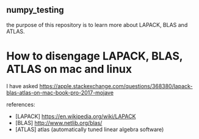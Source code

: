 ## numpy_testing

the purpose of this repository is to learn more about LAPACK, BLAS and ATLAS.

# How to disengage LAPACK, BLAS, ATLAS on mac and linux

I have asked https://apple.stackexchange.com/questions/368380/lapack-blas-atlas-on-mac-book-pro-2017-mojave

references:
- [LAPACK] https://en.wikipedia.org/wiki/LAPACK
- [BLAS] http://www.netlib.org/blas/
- [ATLAS] atlas (automatically tuned linear algebra software)
